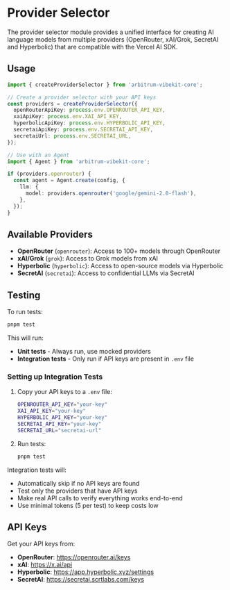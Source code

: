 # Provider Selector

The provider selector module provides a unified interface for creating AI language models from multiple providers (OpenRouter, xAI/Grok, SecretAI and Hyperbolic) that are compatible with the Vercel AI SDK.

## Usage

```typescript
import { createProviderSelector } from 'arbitrum-vibekit-core';

// Create a provider selector with your API keys
const providers = createProviderSelector({
  openRouterApiKey: process.env.OPENROUTER_API_KEY,
  xaiApiKey: process.env.XAI_API_KEY,
  hyperbolicApiKey: process.env.HYPERBOLIC_API_KEY,
  secretaiApiKey: process.env.SECRETAI_API_KEY,
  secretaiUrl: process.env.SECRETAI_URL,
});

// Use with an Agent
import { Agent } from 'arbitrum-vibekit-core';

if (providers.openrouter) {
  const agent = Agent.create(config, {
    llm: {
      model: providers.openrouter('google/gemini-2.0-flash'),
    },
  });
}
```

## Available Providers

- **OpenRouter** (`openrouter`): Access to 100+ models through OpenRouter
- **xAI/Grok** (`grok`): Access to Grok models from xAI
- **Hyperbolic** (`hyperbolic`): Access to open-source models via Hyperbolic
- **SecretAI** (`secretai`): Access to confidential LLMs via SecretAI

## Testing

To run tests:

```bash
pnpm test
```

This will run:

- **Unit tests** - Always run, use mocked providers
- **Integration tests** - Only run if API keys are present in `.env` file

### Setting up Integration Tests

1. Copy your API keys to a `.env` file:

   ```bash
   OPENROUTER_API_KEY="your-key"
   XAI_API_KEY="your-key"
   HYPERBOLIC_API_KEY="your-key"
   SECRETAI_API_KEY="your-key"
   SECRETAI_URL="secretai-url"
   ```

2. Run tests:
   ```bash
   pnpm test
   ```

Integration tests will:

- Automatically skip if no API keys are found
- Test only the providers that have API keys
- Make real API calls to verify everything works end-to-end
- Use minimal tokens (5 per test) to keep costs low

## API Keys

Get your API keys from:

- **OpenRouter**: https://openrouter.ai/keys
- **xAI**: https://x.ai/api
- **Hyperbolic**: https://app.hyperbolic.xyz/settings
- **SecretAI**: https://secretai.scrtlabs.com/keys
